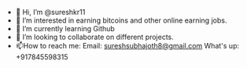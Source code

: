 - 👋 Hi, I’m @sureshkr11
- 👀 I’m interested in earning bitcoins and other online earning jobs.
- 🌱 I’m currently learning Github
- 💞️ I’m looking to collaborate on different projects.
- 📫How to reach me: Email: sureshsubhajoth8@gmail.com What's up: +917845598315

<!---
sureshkr11/sureshkr11 is a ✨ special ✨ repository because its `README.md` (this file) appears on your GitHub profile.
You can click the Preview link to take a look at your changes.
--->
